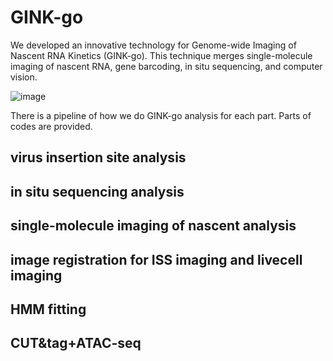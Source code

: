 # GINK-go 

We developed an innovative technology for Genome-wide Imaging of Nascent RNA Kinetics (GINK-go). This technique merges single-molecule imaging of nascent RNA, gene barcoding, in situ sequencing, and computer vision.

![image](/docs/workflow.png)

There is a pipeline of how we do GINK-go analysis for each part. Parts of codes are provided.

## virus insertion site analysis

## in situ sequencing analysis

## single-molecule imaging of nascent analysis

## image registration for ISS imaging and livecell imaging

## HMM fitting

## CUT&tag+ATAC-seq









